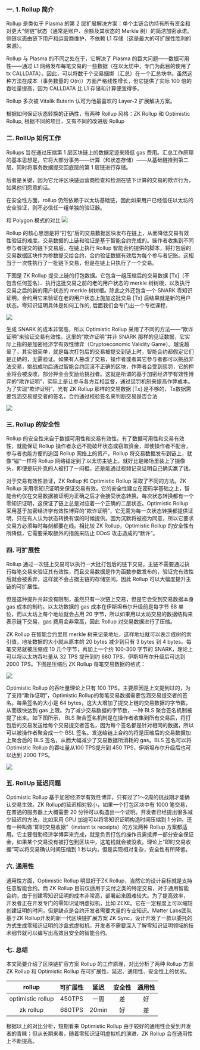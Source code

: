 ### 一. 1. Rollup 简介

Rollup 是类似于 Plasma 的第 2 层扩展解决方案：单个主链合约持有所有资金和对更大“侧链”状态（通常是账户、余额及其状态的 Merkle 树）的简洁加密承诺。侧链状态由链下用户和运营商维护，不依赖 L1 存储（这是最大的可扩展性胜利的来源）。

Rollup 与 Plasma 的不同之处在于，它解决了 Plasma 的巨大问题——数据可用性——通过 L1 网络发布每笔交易的一些数据（在以太坊中，专门为此目的使用了 tx CALLDATA）。因此，可以将数千个交易捆绑（汇总）在一个汇总块中。虽然这种方法在成本（事务数量的 O(n)）方面严格线性增长，但它提供了实际 100 倍的吞吐量提高，因为 CALLDATA 比 L1 存储和计算便宜得多。

Rollup 多次被 Vitalik Buterin 认可为他最喜欢的 Layer-2 扩展解决方案。

根据如何保证状态转换的正确性，有两种 Rollup 风格：ZK Rollup 和 Optimistic Rollup, 根据不同的项目，又有不同的改进版 Rollup

### 二. RollUp 如何工作

Rollups 旨在通过压缩第 1 层区块链上的数据足迹来降低 gas 费用。汇总工作原理的基本思想是，它将大部分事务——计算（和状态存储）——从基础链推到第二层，同时将事务数据提交回底层的第 1 层链进行存储。

后者是关键，因为它允许区块链运营商检查和检测在链下计算的交易的欺诈行为，如果他们愿意的话。

在安全性方面，rollup 仍然依赖于以太坊基础链，因此如果用户已经信任以太坊的安全验证，则不必信任一组单独的验证器。

和 Polygon 模式的对比
![](https://github.com/guoshijiang/layer2/blob/main/images/19.jpeg)

Rollup 的核心思想是将“打包”后的交易数据区块发布在链上，从而降低交易有效性验证的难度。交易数据的上链和验证是基于智能合约完成的。操作者收集到不同参与者提交的链下交易后，在链上执行 Rollup 智能合约提供的脚本，将打包后的交易数据区块作为参数提交给合约，合约验证数据有效后为每个参与者记账。这相当于一次性执行了一批链下交易，但是在链上只执行了一个交易。

下图是 ZK Rollup 提交上链的打包数据。它包含一组压缩后的交易数据 [Tx]（不包含任何签名）、执行这批交易之前的老的用户状态的 merkle 树树根，以及执行交易之后的新的用户状态的 merkle 树树根。除此之外还包含一个 SNARK 零知识证明，合约用它来验证在老的用户状态上施加这批交易 [Tx] 后结果就是新的用户状态。零知识证明具体是如何工作的, 后面我们会专门出一个专栏课程，

![](https://github.com/guoshijiang/layer2/blob/main/images/20.png)

生成 SNARK 的成本非常高，所以 Optimistic Rollup 采用了不同的方法——“欺诈证明”来验证交易有效性。这里的“欺诈证明”并非 SNARK 那样的见证数据，它实际上指的是加密经济学有效性博弈（Cryptoeconomic Validity Game）。越说越晕了，其实很简单，就是每次打包后的交易被提交到链上时，智能合约都假定它们是正确的，无需验证。如果有人篡改了交易，操作者或者其它参与者都可以挑战非法交易，挑战成功后通过智能合约回滚不正确的区块，作弊者会受到惩罚，它的押金将会被没收，部分押金会奖励给挑战者。这就是所谓的基于加密经济学有效性博弈的“欺诈证明”，实际上是让参与各方互相监督，通过惩罚机制来提高作弊成本。为了实现“欺诈证明”，光有 ZK Rollup 那样的交易数据 [Tx] 是不够的，Tx数据需要包涵交易提交者的签名，合约通过校验签名来判断交易是否合法

![](https://github.com/guoshijiang/layer2/blob/main/images/21.png)

### 三. Rollup 的安全性

Rollup 的安全性来自于数据可用性和交易有效性。有了数据可用性和交易有效性，就能保证 Rollup 操作者永远不能破坏状态或窃取资金，即使操作者不配合，参与者也能方便的追回 Rollup 网络上的资产。Rollup 将交易数据发布到链上，就像“锚”一样将 Rollup 网络锚定到了以太坊主链上。就好比是赌场里装上了摄像头，即便是玩扑克的人被打了一闷棍，还是能通过视频记录证明自己确实赢了钱。

对于交易有效性验证，ZK Rollup 和 Optimistic Rollup 采取了不同的方法。ZK Rollup 采用零知识证明来保证交易有效。它的安全性建立在密码学基础之上，智能合约仅在交易数据被证明为正确之后才会接受状态转换。每次状态转换都有一个零知识证明，这保证了链上总是对应着一个正确的二层状态。Optimistic Rollup 采用基于加密经济学有效性博弈的“欺诈证明”，它无需为每一次状态转换都提供证明，只在有人认为状态转换有误的时候提供。因为沉默将被视为同意，所以它要求交易方必须每时每刻都要在线。相比较 ZK Rollup，Optimistic Rollup 的安全性有所降低，它需要采取额外的措施来防止 DDoS 攻击造成的“默许”。

### 四. 可扩展性

Rollup 通过一次链上交易可以执行一大批打包后的链下交易，主链不需要通过执行每笔交易来验证其有效性，而且交易数据是作为函数参数发布的，验证完有效性后就会被丢弃，这样就不会占据主链的存储空间。因此 Rollup 可以大幅度提升主链的可扩展性。

但是这种提升并非没有限制，虽然只有一次链上交易，但是它会受到交易数据本身 gas 成本的制约。以太坊数据的 gas 成本在伊斯坦布尔升级前是每字节 68 单位，而以太坊上每个地址就会占用 20 字节，所以如果用以太坊交易的数据结构来表示链下交易，gas 费用会非常高，因此 Rollup 对交易数据进行了压缩。

ZK Rollup 在智能合约里用 merkle 树来记录地址，这样地址就可以表示成树的索引值，地址数据的大小就从原本的 20 bytes 减少到只有 3 bytes 到 4 bytes。每笔交易就被压缩成 10 几个字节，再加上一个约 100-300 字节的 SNARK，理论上可以将以太坊吞吐量从 32 TPS 提升到约 680 TPS，伊斯坦布尔升级后可达到 2000 TPS。下图是压缩后 ZK Rollup 每笔交易数据的格式：

![](https://github.com/guoshijiang/layer2/blob/main/images/22.png)

Optimistic Rollup 的吞吐量理论上只有 100 TPS，主要原因是上文提到过的，为了支持“欺诈证明”，Optimistic Rollup的每笔交易数据需要包涵交易提交者的签名。每条签名的大小是 64 bytes，这大大增加了提交上链的交易数据的字节数，从而很快达到 gas 上限。为了减少交易数据的字节数，一种 BLS 聚合签名机制被提了出来。如下图所示， BLS 聚合签名机制是在操作者收集到所有交易后，将打包后的交易发送给每个交易提交者签名，因为每个签名都是针对相同的数据，所以可以被操作者聚合成一个 BSL 签名。发送给链上合约的将是压缩后的交易数据加上聚合后的 BLS 签名，从而大幅减少了交易数据所消耗的 gas。BLS 签名可以将 Optimistic Rollup 的吞吐量从100 TPS提升到 450 TPS，伊斯坦布尔升级后也可以达到 2000 TPS。

![](https://github.com/guoshijiang/layer2/blob/main/images/23.png)

### 五. RollUp 延迟问题

Optimistic Rollup 基于加密经济学有效性博弈，只有过了1～2周的挑战期才能确认交易生效。ZK Rollup的延迟相对较小，如果一个打包区块中有 1000 笔交易，在普通的服务器上大概需要 20 分钟可以构造出一个证明。开发者已经提出很多减少延迟的方法，比如采用 GPU 加速可以将零知识证明构造时间压缩到 1 分钟。还有一种叫做“即时交易收据”（instant tx receipts）的方法两种 Rollup 方案都适用。它主要借助经济学博弈来完成，就是负责打包的操作员需抵押一部分安全保证金，如果某个交易没有被打包到区块中，这笔钱就会被没收。理论上“即时交易收据”可以将交易确认时间压缩到 1 秒以内，但是实现相对复杂，安全性有所降低。

### 六. 通用性

通用性方面，Optimistic Rollup 明显好于ZK Rollup，当然它的设计目标就是支持任意智能合约。而 ZK Rollup 目前仅适用于支付之类的特定交易，对于通用智能合约，由于创建零知识证明的成本非常高，部署起来困难较大。为了提高效率， 开发者正在开发专门的零知识证明虚拟机，比如 ZEXE。它在一定程度上可以缩短创建证明的时间，但是缺点是合约开发者需要大量的专业知识。Matter Labs团队基于ZK Rollup开发的新一代区块链扩展方案 ZK Sync，设计开发了一款以委托的方式生成零知识证明的沙盒式虚拟机，开发者不需要深入了解零知识证明领域的技术细节就可以编写出高效且安全的智能合约。

### 七. 总结

本文简要介绍了区块链扩容方案 Rollup 的工作原理，对比分析了两种 Rollup 方案 ZK Rollup 和 Optimistic Rollup 在可扩展性、延迟、通用性、安全性上的优劣。

| rollup   | 可扩展性|   延迟   |  安全性 |    通用性 |
|:---------:|:---------:|:---------:|:---------:|:---------:|
|   optimistic rollup| 450TPS | 一周  | 差 | 好 |
|   zk rollup| 680TPS | 20min |好 | 差 |

根据以上的对比分析，短期看来 Optimistic Rollup 由于较好的通用性会受到开发者的青睐；但从长期来看，随着零知识证明虚拟机的演进，ZK Rollup 会在通用性上不断提高。